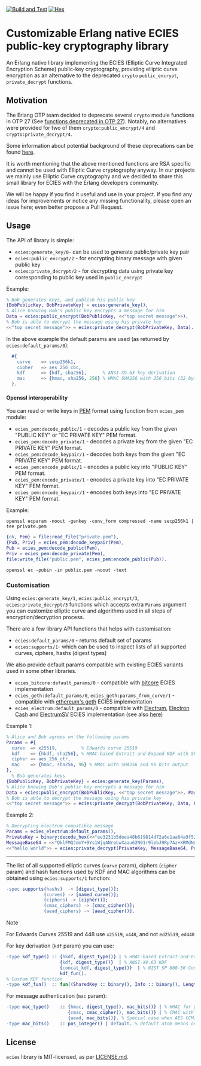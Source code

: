 [![Build and Test](https://github.com/simplito/ecies-erl/actions/workflows/erlang.yml/badge.svg)](https://github.com/simplito/ecies-erl/actions/workflows/erlang.yml)
[![Hex](https://img.shields.io/hexpm/v/ecies.svg)](https://hex.pm/packages/ecies)

Customizable Erlang native ECIES public-key cryptography library
================================================================

An Erlang native library implementing the ECIES (Elliptic Curve Integrated Encryption Scheme) public-key cryptography, providing elliptic curve encryption as an alternative to the deprecated `crypto` `public_encrypt`, `private_decrypt` functions.

Motivation
----------

The Erlang OTP team decided to deprecate several `crypto` module functions in OTP 27 (See [functions deprecated in OTP 27](https://www.erlang.org/doc/deprecations.html#functions-deprecated-in-otp-27)).
Notably, no alternatives were provided for two of them `crypto:public_encrypt/4` and `crypto:private_decrypt/4`.

Some information about potential background of these deprecations can be found [here](https://erlangforums.com/t/security-working-group-minutes/3451/6).

It is worth mentioning that the above mentioned functions are RSA specific and cannot be used with Elliptic Curve cryptography anyway. 
In our projects we mainly use Elliptic Curve cryptography and we decided to share this small library for ECIES with the Erlang developers community.  

We will be happy if you find it useful and use in your project. If you find any ideas for improvements or notice any missing functionality, please open an issue here; even better propose a Pull Request.

Usage
-----

The API of library is simple:
- `ecies:generate_key/0`- can be used to generate public/private key pair
- `ecies:public_encrypt/2` - for encrypting binary message with given public key
- `ecies:private_decrypt/2` - for decrypting data using private key corresponding to public key used in `public_encrypt`

Example: 

```erlang
% Bob generates keys, and publish his public key
{BobPublicKey, BobPrivateKey} = ecies:generate_key(),
% Alice knowing Bob's public key encrypts a message for him
Data = ecies:public_encrypt(BobPublicKey, <<"top secret message">>),
% Bob is able to decrypt the message using his private key
<<"top secret message">> = ecies:private_decrypt(BobPrivateKey, Data).
```

In the above example the default params are used (as returned by `ecies:default_params/0`):
```erlang
  #{
    curve    => secp256k1,
    cipher   => aes_256_cbc,
    kdf      => {kdf, sha256},      % ANSI-X9.63 key derivation
    mac      => {hmac, sha256, 256} % HMAC SHA256 with 256 bits (32 bytes) output
  }.
```

#### Openssl interoperability

You can read or write keys in [PEM](https://datatracker.ietf.org/doc/html/rfc7468) format using function from `ecies_pem` module:

- `ecies_pem:decode_public/1` - decodes a public key from the given "PUBLIC KEY" or "EC PRIVATE KEY" PEM format.
- `ecies_pem:decode_private/1` - decodes a private key from the given "EC PRIVATE KEY" PEM format.
- `ecies_pem:decode_keypair/1` - decodes both keys from the given "EC PRIVATE KEY" PEM format.
- `ecies_pem:encode_public/1` - encodes a public key into "PUBLIC KEY" PEM format.
- `ecies_pem:encode_private/1` - encodes a private key into "EC PRIVATE KEY" PEM format.
- `ecies_pem:encode_keypair/1` - encodes both keys into "EC PRIVATE KEY" PEM format.

Example:
```shell
openssl ecparam -noout -genkey -conv_form compressed -name secp256k1 | tee private.pem
```
```erlang
{ok, Pem} = file:read_file("private.pem"),
{Pub, Priv} = ecies_pem:decode_keypair(Pem),
Pub = ecies_pem:decode_public(Pem),
Priv = ecies_pem:decode_private(Pem),
file:write_file("public.pem", ecies_pem:encode_public(Pub)).
```
```shell
openssl ec -pubin -in public.pem -noout -text
```
### Customisation

Using `ecies:generate_key/1`, `ecies:public_encrypt/3`, `ecies:private_decrypt/3` functions which accepts extra `Params` argument you can customize elliptic curve and algorithms used in all steps of encryption/decryption process.

There are a few library API functions that helps with customisation:
- `ecies:default_params/0` - returns default set of params
- `ecies:supports/1`- which can be used to inspect lists of all supported curves, ciphers, hashs (digest types)

We also provide default params compatible with existing ECIES variants used in some other libraries.

- `ecies_bitcore:default_params/0` - compatible with [bitcore](https://github.com/bitpay/bitcore-ecies/) ECIES implementation
- `ecies_geth:default_params/0`, `ecies_geth:params_from_curve/1` - compatible with [ethereum's geth](https://github.com/ethereum/go-ethereum) ECIES implementation
- `ecies_electrum:default_params/0` - compatible with [Electrum](https://github.com/spesmilo/electrum), [Electron Cash](https://github.com/Electron-Cash/Electron-Cash) and [ElectrumSV](https://github.com/electrumsv/electrumsv) ECIES implementation (see also [here](https://github.com/gitzhou/bitcoin-ecies))

Example 1:
```erlang
% Alice and Bob agrees on the following params
Params = #{
  curve  => x25519,         % Edwards curve 25519
  kdf    => {hkdf, sha256}, % HMAC-based Extract-and-Expand KDF with SHA256 hash
  cipher => aes_256_ctr,
  mac    => {hmac, sha256, 96} % HMAC with SHA256 and 96 bits output
},
  % Bob generates keys
{BobPublicKey, BobPrivateKey} = ecies:generate_key(Params),
% Alice knowing Bob's public key encrypts a message for him
Data = ecies:public_encrypt(BobPublicKey, <<"top secret message">>, Params),
% Bob is able to decrypt the message using his private key
<<"top secret message">> = ecies:private_decrypt(BobPrivateKey, Data, Params).
```
Example 2:
```erlang
% Decrypting electrum compatible message
Params = ecies_electrum:default_params(),
PrivateKey = binary:decode_hex(<<"ee3231b5deea48b619814d72a6e1aa04a9f521df281afad5ada89f5393941b1c">>),
MessageBase64 = <<"QklFMQJdmY+9Ys1WjqANreLwXaau62N01r9lebJ9Rp7Az+XRMdNAVgg3J8EEVhni5gn2v+WOD59uDMDp0zY/xPT3IElReQo6XUCSMmgRgRtYl+TUEw==">>,
<<"hello world">> = ecies:private_decrypt(PrivateKey, MessageBase64, Params).
```

---

The list of all supported elliptic curves (`curve` param), ciphers (`cipher` param) and hash functions used by KDF and MAC 
algorithms can be obtained using `ecies:supports/1` function:

```erlang
-spec supports(hashs)  -> [digest_type()];
              (curves) -> [named_curve()];
              (ciphers) -> [cipher()];
              (cmac_ciphers) -> [cmac_cipher()];
              (aead_ciphers) -> [aead_cipher()].
```

> [!NOTE]
> For Edwards Curves 25519 and 448 use `x25519`, `x448`, and not `ed25519`, `ed448`

For key derivation (`kdf` param) you can use:
```erlang
-type kdf_type() :: {hkdf, digest_type()} | % HMAC-based Extract-and-Expand Key Derivation Function (HKDF)
                    {kdf, digest_type()}  | % ANSI-X9.63 KDF
                    {concat_kdf, digest_type()}  | % NIST SP 800-56 Concatenation Key Derivation Function (see section 5.8.1).
                    kdf_fun().
% Custom KDF function
-type kdf_fun()  :: fun((SharedKey :: binary(), Info :: binary(), Length :: pos_integer()) -> Result :: binary()).
```

For message authentication (`mac` param):
```erlang
-type mac_type()    :: {hmac, digest_type(), mac_bits()} | % HMAC for given digest function with specified output bits
                       {cmac, cmac_cipher(), mac_bits()} | % CMAC with AES-*-CBC cipher and given output bits
                       {aead, mac_bits()}. % Special case when AES CCM/GCM ciphers are used to just specify tag output bits 
-type mac_bits()    :: pos_integer() | default. % default atom means output size equal to given mac key length
```

License
-------
`ecies` library is MIT-licensed, as per [LICENSE.md](LICENSE.md).
